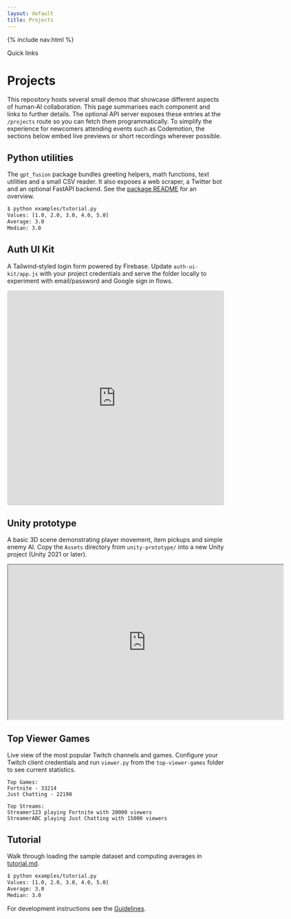 ```yaml
---
layout: default
title: Projects
---
```


<!--
Plan:
1. Provide inline demo snippets for the Python utilities and tutorial sections.
2. Keep the existing iframes for other projects.
-->

{% include nav.html %}

<div id="toc">
  <p class="toc-title">Quick links</p>
</div>

# Projects

This repository hosts several small demos that showcase different aspects of human‑AI collaboration. This page summarises each component and links to further details. The optional API server exposes these entries at the `/projects` route so you can fetch them programmatically. To simplify the experience for newcomers attending events such as Codemotion, the sections below embed live previews or short recordings wherever possible.

## Python utilities

The `gpt_fusion` package bundles greeting helpers, math functions, text utilities and a small CSV reader. It also exposes a web scraper, a Twitter bot and an optional FastAPI backend. See the [package README](../README.md#project-layout) for an overview.

```bash
$ python examples/tutorial.py
Values: [1.0, 2.0, 3.0, 4.0, 5.0]
Average: 3.0
Median: 3.0
```

## Auth UI Kit

A Tailwind‑styled login form powered by Firebase. Update `auth-ui-kit/app.js` with your project credentials and serve the folder locally to experiment with email/password and Google sign in flows.

<div class="preview">
  <iframe src="https://codesandbox.io/embed/github/costasford/gpt-fusion/tree/main/auth-ui-kit?fontsize=14&hidenavigation=1"
          style="width:100%; height:500px; border:0; border-radius:4px; overflow:hidden;"
          title="Auth UI live preview"
          allow="accelerometer; ambient-light-sensor; camera; encrypted-media; geolocation; gyroscope; hid; microphone; midi; payment; usb; vr; xr-spatial-tracking"
          sandbox="allow-forms allow-modals allow-popups allow-presentation allow-same-origin allow-scripts">
  </iframe>
</div>

## Unity prototype

A basic 3D scene demonstrating player movement, item pickups and simple enemy AI. Copy the `Assets` directory from `unity-prototype/` into a new Unity project (Unity 2021 or later).

<div class="preview">
  <iframe src="https://play.unity.com/mg/other/unity-webgl" width="640" height="360" allowfullscreen loading="lazy" title="Unity WebGL demo"></iframe>
</div>

## Top Viewer Games

Live view of the most popular Twitch channels and games. Configure your Twitch
client credentials and run `viewer.py` from the `top-viewer-games` folder to see
current statistics.

```text
Top Games:
Fortnite - 33214
Just Chatting - 22190

Top Streams:
Streamer123 playing Fortnite with 20000 viewers
StreamerABC playing Just Chatting with 15000 viewers
```

## Tutorial

Walk through loading the sample dataset and computing averages in [tutorial.md](tutorial.md).

```bash
$ python examples/tutorial.py
Values: [1.0, 2.0, 3.0, 4.0, 5.0]
Average: 3.0
Median: 3.0
```

For development instructions see the [Guidelines](guidelines.md).

<script src="assets/js/bundle.js"></script>
